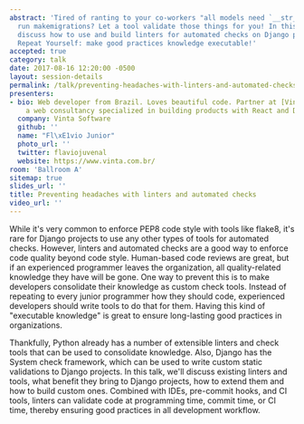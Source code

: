 ```yaml
---
abstract: 'Tired of ranting to your co-workers "all models need `__str__`"? Or to
  run makemigrations? Let a tool validate those things for you! In this talk, we''ll
  discuss how to use and build linters for automated checks on Django projects. Don''t
  Repeat Yourself: make good practices knowledge executable!'
accepted: true
category: talk
date: 2017-08-16 12:20:00 -0500
layout: session-details
permalink: /talk/preventing-headaches-with-linters-and-automated-checks/
presenters:
- bio: Web developer from Brazil. Loves beautiful code. Partner at [Vinta](https://www.vinta.com.br/),
    a web consultancy specialized in building products with React and Django.
  company: Vinta Software
  github: ''
  name: "Fl\xE1vio Junior"
  photo_url: ''
  twitter: flaviojuvenal
  website: https://www.vinta.com.br/
room: 'Ballroom A'
sitemap: true
slides_url: ''
title: Preventing headaches with linters and automated checks
video_url: ''
---
```


While it's very common to enforce PEP8 code style with tools like flake8, it's rare for Django projects to use any other types of tools for automated checks. However, linters and automated checks are a good way to enforce code quality beyond code style. Human-based code reviews are great, but if an experienced programmer leaves the organization, all quality-related knowledge they have will be gone. One way to prevent this is to make developers consolidate their knowledge as custom check tools. Instead of repeating to every junior programmer how they should code, experienced developers should write tools to do that for them. Having this kind of "executable knowledge" is great to ensure long-lasting good practices in organizations.

Thankfully, Python already has a number of extensible linters and check tools that can be used to consolidate knowledge. Also, Django has the System check framework, which can be used to write custom static validations to Django projects. In this talk, we'll discuss existing linters and tools, what benefit they bring to Django projects, how to extend them and how to build custom ones. Combined with IDEs, pre-commit hooks, and CI tools, linters can validate code at programming time, commit time, or CI time, thereby ensuring good practices in all development workflow.
